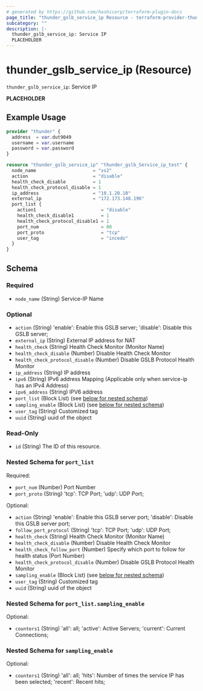 ```yaml
---
# generated by https://github.com/hashicorp/terraform-plugin-docs
page_title: "thunder_gslb_service_ip Resource - terraform-provider-thunder"
subcategory: ""
description: |-
  thunder_gslb_service_ip: Service IP
  PLACEHOLDER
---
```


# thunder_gslb_service_ip (Resource)

`thunder_gslb_service_ip`: Service IP

__PLACEHOLDER__

## Example Usage

```terraform
provider "thunder" {
  address  = var.dut9049
  username = var.username
  password = var.password
}

resource "thunder_gslb_service_ip" "thunder_gslb_Service_ip_test" {
  node_name                     = "vs2"
  action                        = "disable"
  health_check_disable          = 1
  health_check_protocol_disable = 1
  ip_address                    = "10.1.20.10"
  external_ip                   = "172.173.148.196"
  port_list {
    action1                        = "disable"
    health_check_disable1          = 1
    health_check_protocol_disable1 = 1
    port_num                       = 80
    port_proto                     = "tcp"
    user_tag                       = "incedo"
  }
}
```

<!-- schema generated by tfplugindocs -->
## Schema

### Required

- `node_name` (String) Service-IP Name

### Optional

- `action` (String) 'enable': Enable this GSLB server; 'disable': Disable this GSLB server;
- `external_ip` (String) External IP address for NAT
- `health_check` (String) Health Check Monitor (Monitor Name)
- `health_check_disable` (Number) Disable Health Check Monitor
- `health_check_protocol_disable` (Number) Disable GSLB Protocol Health Monitor
- `ip_address` (String) IP address
- `ipv6` (String) IPv6 address Mapping (Applicable only when service-ip has an IPv4 Address)
- `ipv6_address` (String) IPV6 address
- `port_list` (Block List) (see [below for nested schema](#nestedblock--port_list))
- `sampling_enable` (Block List) (see [below for nested schema](#nestedblock--sampling_enable))
- `user_tag` (String) Customized tag
- `uuid` (String) uuid of the object

### Read-Only

- `id` (String) The ID of this resource.

<a id="nestedblock--port_list"></a>
### Nested Schema for `port_list`

Required:

- `port_num` (Number) Port Number
- `port_proto` (String) 'tcp': TCP Port; 'udp': UDP Port;

Optional:

- `action` (String) 'enable': Enable this GSLB server port; 'disable': Disable this GSLB server port;
- `follow_port_protocol` (String) 'tcp': TCP Port; 'udp': UDP Port;
- `health_check` (String) Health Check Monitor (Monitor Name)
- `health_check_disable` (Number) Disable Health Check Monitor
- `health_check_follow_port` (Number) Specify which port to follow for health status (Port Number)
- `health_check_protocol_disable` (Number) Disable GSLB Protocol Health Monitor
- `sampling_enable` (Block List) (see [below for nested schema](#nestedblock--port_list--sampling_enable))
- `user_tag` (String) Customized tag
- `uuid` (String) uuid of the object

<a id="nestedblock--port_list--sampling_enable"></a>
### Nested Schema for `port_list.sampling_enable`

Optional:

- `counters1` (String) 'all': all; 'active': Active Servers; 'current': Current Connections;



<a id="nestedblock--sampling_enable"></a>
### Nested Schema for `sampling_enable`

Optional:

- `counters1` (String) 'all': all; 'hits': Number of times the service IP has been selected; 'recent': Recent hits;



